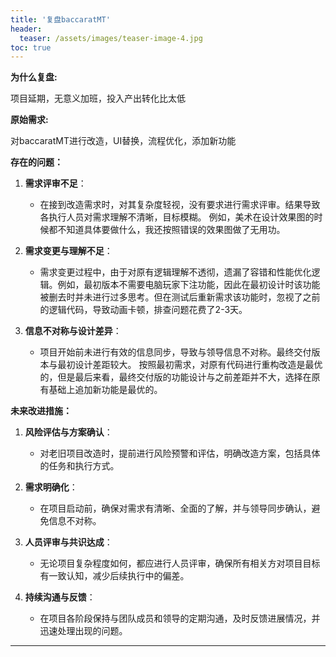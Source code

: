 ```yaml
---
title: '复盘baccaratMT'
header:
  teaser: /assets/images/teaser-image-4.jpg
toc: true
---
```


**为什么复盘:**

项目延期，无意义加班，投入产出转化比太低

**原始需求:**

对baccaratMT进行改造，UI替换，流程优化，添加新功能

**存在的问题：**

1. **需求评审不足**：
    - 在接到改造需求时，对其复杂度轻视，没有要求进行需求评审。结果导致各执行人员对需求理解不清晰，目标模糊。 例如，美术在设计效果图的时候都不知道具体要做什么，我还按照错误的效果图做了无用功。

2. **需求变更与理解不足**：
    - 需求变更过程中，由于对原有逻辑理解不透彻，遗漏了容错和性能优化逻辑。例如，最初版本不需要电脑玩家下注功能，因此在最初设计时该功能被删去时并未进行过多思考。但在测试后重新需求该功能时，忽视了之前的逻辑代码，导致动画卡顿，排查问题花费了2-3天。

3. **信息不对称与设计差异**：
    - 项目开始前未进行有效的信息同步，导致与领导信息不对称。最终交付版本与最初设计差距较大。  按照最初需求，对原有代码进行重构改造是最优的，但是最后来看，最终交付版的功能设计与之前差距并不大，选择在原有基础上追加新功能是最优的。

**未来改进措施：**

1. **风险评估与方案确认**：
    - 对老旧项目改造时，提前进行风险预警和评估，明确改造方案，包括具体的任务和执行方式。

2. **需求明确化**：
    - 在项目启动前，确保对需求有清晰、全面的了解，并与领导同步确认，避免信息不对称。

3. **人员评审与共识达成**：
    - 无论项目复杂程度如何，都应进行人员评审，确保所有相关方对项目目标有一致认知，减少后续执行中的偏差。

4. **持续沟通与反馈**：
    - 在项目各阶段保持与团队成员和领导的定期沟通，及时反馈进展情况，并迅速处理出现的问题。

---
